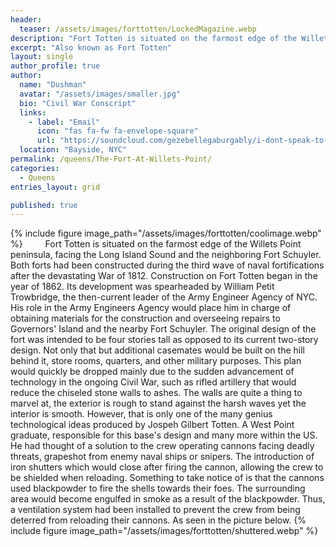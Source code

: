 ```yaml
---
header:
  teaser: /assets/images/forttotten/LockedMagazine.webp
description: "Fort Totten is situated on the farmost edge of the Willets Point peninsula, facing the Long Island Sound and the neighboring Fort Schuyler. Both forts had been constructed during the third wave of naval fortifications after the devastating War of 1812. Construction on Fort Totten began in the year of 1862. Its development was spearheaded by William Petit Trowbridge, the then-current leader of the Army Engineer Agency of NYC."
excerpt: "Also known as Fort Totten"
layout: single
author_profile: true
author:
  name: "Dushman"
  avatar: "/assets/images/smaller.jpg"
  bio: "Civil War Conscript"
  links:
    - label: "Email"
      icon: "fas fa-fw fa-envelope-square"
      url: "https://soundcloud.com/gezebellegaburgably/i-dont-speak-to-whores?in=gezebellegaburgably/sets/giblin"
  location: "Bayside, NYC"
permalink: /queens/The-Fort-At-Willets-Point/
categories:
  - Queens
entries_layout: grid

published: true
---
```




{% include figure image_path="/assets/images/forttotten/coolimage.webp" %} 
&emsp;&emsp; Fort Totten is situated on the farmost edge of the Willets Point peninsula, facing the Long Island Sound and the neighboring Fort Schuyler. Both forts had been constructed during the third wave of naval fortifications after the devastating War of 1812. Construction on Fort Totten began in the year of 1862. Its development was spearheaded by William Petit Trowbridge, the then-current leader of the Army Engineer Agency of NYC. His role in the Army Engineers Agency would place him in charge of obtaining materials for the construction and overseeing repairs to Governors' Island and the nearby Fort Schuyler. The original design of the fort was intended to be four stories tall as opposed to its current two-story design. Not only that but additional casemates would be built on the hill behind it, store rooms, quarters, and other military purposes. This plan would quickly be dropped mainly due to the sudden advancement of technology in the ongoing Civil War, such as rifled artillery that would reduce the chiseled stone walls to ashes. The walls are quite a thing to marvel at, the exterior is rough to stand against the harsh waves yet the interior is smooth. However, that is only one of the many genius technological ideas produced by Jospeh Gilbert Totten. A West Point graduate, responsible for this base's design and many more within the US. He had thought of a solution to the crew operating cannons facing deadly threats, grapeshot from enemy naval ships or snipers. The introduction of iron shutters which would close after firing the cannon, allowing the crew to be shielded when reloading. Something to take notice of is that the cannons used blackpowder to fire the shells towards their foes. The surrounding area would become engulfed in smoke as a result of the blackpowder. Thus, a ventilation system had been installed to prevent the crew from being deterred from reloading their cannons. As seen in the picture below.
{% include figure image_path="/assets/images/forttotten/shuttered.webp" %} 












<!-- The Willets farmhouse was constructed in 1829 in the Greek Revival style and is currently the oldest surviving structure at Fort Totten. Its existence predates the construction of the fort itself. It wasn't until the government bought the land that the house came to be at its current location. Its original location had been in the uppermost part of the peninsula, and so it would remain. It would then be used as an engineering office for the Army Corps of Engineers, until 1867. Under the orders of General Duane, it would be moved to its current location and be remodeled. It would be repurposed once again, serving as a dwelling for the officer in charge of the fort. Then it would see the Abbot family move into the house until it would be surpassed by the creation of the commanding officer's quarters in 1909. Despite this, it would see another alteration as in 1940 the single-family house would be converted into a two-family house. It would be abandoned shortly after this, now it lies fallow. Perhaps it will be renovated once again by the Bayside Historical Society which occupies a neighboring house. -->




